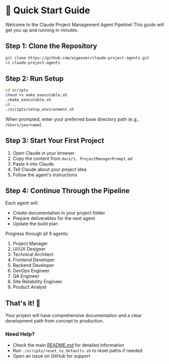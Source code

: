 # 🚀 Quick Start Guide

Welcome to the Claude Project Management Agent Pipeline! This guide will get you up and running in minutes.

## Step 1: Clone the Repository

```bash
git clone https://github.com/aigeezer/claude-project-agents.git
cd claude-project-agents
```

## Step 2: Run Setup

```bash
cd scripts
chmod +x make_executable.sh
./make_executable.sh
cd ..
./scripts/setup_environment.sh
```

When prompted, enter your preferred base directory path (e.g., `/Users/yourname`).

## Step 3: Start Your First Project

1. Open Claude in your browser
2. Copy the content from `docs/1. ProjectManagerPrompt.md`
3. Paste it into Claude
4. Tell Claude about your project idea
5. Follow the agent's instructions

## Step 4: Continue Through the Pipeline

Each agent will:
- Create documentation in your project folder
- Prepare deliverables for the next agent
- Update the build plan

Progress through all 9 agents:
1. Project Manager
2. UI/UX Designer
3. Technical Architect
4. Frontend Developer
5. Backend Developer
6. DevOps Engineer
7. QA Engineer
8. Site Reliability Engineer
9. Product Analyst

## That's it! 🎉

Your project will have comprehensive documentation and a clear development path from concept to production.

### Need Help?

- Check the main [README.md](README.md) for detailed information
- Run `./scripts/reset_to_defaults.sh` to reset paths if needed
- Open an issue on GitHub for support

